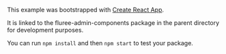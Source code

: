 This example was bootstrapped with [Create React App](https://github.com/facebook/create-react-app).

It is linked to the fluree-admin-components package in the parent directory for development purposes.

You can run `npm install` and then `npm start` to test your package.
